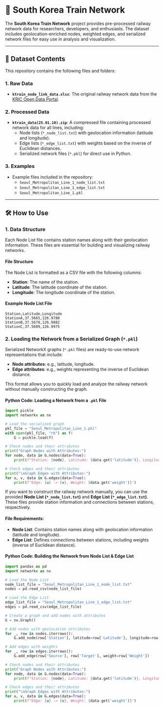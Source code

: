 # 🚉 South Korea Train Network

The **South Korea Train Network** project provides pre-processed railway network data for researchers, developers, and enthusiasts. The dataset includes geolocation-enriched nodes, weighted edges, and serialized network files for easy use in analysis and visualization.

---

## 📂 Dataset Contents

This repository contains the following files and folders:

### 1. Raw Data
- **`ktrain_node_link_data.xlsx`**: The original railway network data from the [KRIC Open Data Portal](https://data.kric.go.kr/rips/M_01_01/intro.do).

### 2. Processed Data
- **`ktrain_data(25.01.10).zip`**: A compressed file containing processed network data for all lines, including:
  - Node lists (`*_node_list.txt`) with geolocation information (latitude and longitude).
  - Edge lists (`*_edge_list.txt`) with weights based on the inverse of Euclidean distances.
  - Serialized network files (`*.pkl`) for direct use in Python.

### 3. Examples
- Example files included in the repository:
  - `Seoul_Metropolitan_Line_1_node_list.txt`
  - `Seoul_Metropolitan_Line_1_edge_list.txt`
  - `Seoul_Metropolitan_Line_1.pkl`

---

## 🛠 How to Use

### 1. Data Structure

Each Node List file contains station names along with their geolocation information. These files are essential for building and visualizing railway networks.

#### File Structure
The Node List is formatted as a CSV file with the following columns:
- **Station**: The name of the station.
- **Latitude**: The latitude coordinate of the station.
- **Longitude**: The longitude coordinate of the station.

#### Example Node List File
```csv
Station,Latitude,Longitude
StationA,37.5665,126.9780
StationB,37.5678,126.9882
StationC,37.5689,126.9975
```
### 2. Loading the Network from a Serialized Graph (`*.pkl`)

Serialized NetworkX graphs (`*.pkl` files) are ready-to-use network representations that include:
- **Node attributes**: e.g., latitude, longitude.
- **Edge attributes**: e.g., weights representing the inverse of Euclidean distance.

This format allows you to quickly load and analyze the railway network without manually constructing the graph.

#### Python Code: Loading a Network from a `.pkl` File
```python
import pickle
import networkx as nx

# Load the serialized graph
pkl_file = "Seoul_Metropolitan_Line_1.pkl"
with open(pkl_file, "rb") as f:
    G = pickle.load(f)

# Check nodes and their attributes
print("Graph Nodes with Attributes:")
for node, data in G.nodes(data=True):
    print(f"Station: {node}, Latitude: {data.get('latitude')}, Longitude: {data.get('longitude')}")

# Check edges and their attributes
print("\nGraph Edges with Attributes:")
for u, v, data in G.edges(data=True):
    print(f"Edge: {u} -> {v}, Weight: {data.get('weight')}")
```

If you want to construct the railway network manually, you can use the provided **Node List (`*_node_list.txt`)** and **Edge List (`*_edge_list.txt`)**. These files provide station information and connections between stations, respectively.

#### File Requirements:
- **Node List**: Contains station names along with geolocation information (latitude and longitude).
- **Edge List**: Defines connections between stations, including weights (inverse of Euclidean distance).

#### Python Code: Building the Network from Node List & Edge List
```python
import pandas as pd
import networkx as nx

# Load the Node List
node_list_file = "Seoul_Metropolitan_Line_1_node_list.txt"
nodes = pd.read_csv(node_list_file)

# Load the Edge List
edge_list_file = "Seoul_Metropolitan_Line_1_edge_list.txt"
edges = pd.read_csv(edge_list_file)

# Create a graph and add nodes with attributes
G = nx.Graph()

# Add nodes with geolocation attributes
for _, row in nodes.iterrows():
    G.add_node(row['Station'], latitude=row['Latitude'], longitude=row['Longitude'])

# Add edges with weights
for _, row in edges.iterrows():
    G.add_edge(row['Source'], row['Target'], weight=row['Weight'])

# Check nodes and their attributes
print("Graph Nodes with Attributes:")
for node, data in G.nodes(data=True):
    print(f"Station: {node}, Latitude: {data.get('latitude')}, Longitude: {data.get('longitude')}")

# Check edges and their attributes
print("\nGraph Edges with Attributes:")
for u, v, data in G.edges(data=True):
    print(f"Edge: {u} -> {v}, Weight: {data.get('weight')}")
```

